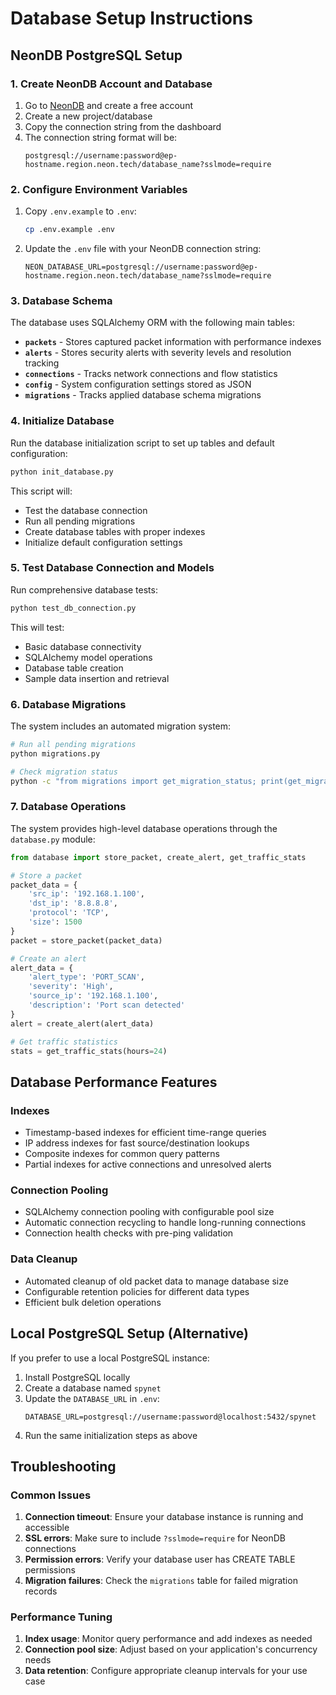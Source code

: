 # Database Setup Instructions

## NeonDB PostgreSQL Setup

### 1. Create NeonDB Account and Database

1. Go to [NeonDB](https://neon.tech/) and create a free account
2. Create a new project/database
3. Copy the connection string from the dashboard
4. The connection string format will be:
   ```
   postgresql://username:password@ep-hostname.region.neon.tech/database_name?sslmode=require
   ```

### 2. Configure Environment Variables

1. Copy `.env.example` to `.env`:
   ```bash
   cp .env.example .env
   ```

2. Update the `.env` file with your NeonDB connection string:
   ```
   NEON_DATABASE_URL=postgresql://username:password@ep-hostname.region.neon.tech/database_name?sslmode=require
   ```

### 3. Database Schema

The database uses SQLAlchemy ORM with the following main tables:

- **`packets`** - Stores captured packet information with performance indexes
- **`alerts`** - Stores security alerts with severity levels and resolution tracking
- **`connections`** - Tracks network connections and flow statistics
- **`config`** - System configuration settings stored as JSON
- **`migrations`** - Tracks applied database schema migrations

### 4. Initialize Database

Run the database initialization script to set up tables and default configuration:
```bash
python init_database.py
```

This script will:
- Test the database connection
- Run all pending migrations
- Create database tables with proper indexes
- Initialize default configuration settings

### 5. Test Database Connection and Models

Run comprehensive database tests:
```bash
python test_db_connection.py
```

This will test:
- Basic database connectivity
- SQLAlchemy model operations
- Database table creation
- Sample data insertion and retrieval

### 6. Database Migrations

The system includes an automated migration system:

```bash
# Run all pending migrations
python migrations.py

# Check migration status
python -c "from migrations import get_migration_status; print(get_migration_status())"
```

### 7. Database Operations

The system provides high-level database operations through the `database.py` module:

```python
from database import store_packet, create_alert, get_traffic_stats

# Store a packet
packet_data = {
    'src_ip': '192.168.1.100',
    'dst_ip': '8.8.8.8',
    'protocol': 'TCP',
    'size': 1500
}
packet = store_packet(packet_data)

# Create an alert
alert_data = {
    'alert_type': 'PORT_SCAN',
    'severity': 'High',
    'source_ip': '192.168.1.100',
    'description': 'Port scan detected'
}
alert = create_alert(alert_data)

# Get traffic statistics
stats = get_traffic_stats(hours=24)
```

## Database Performance Features

### Indexes
- Timestamp-based indexes for efficient time-range queries
- IP address indexes for fast source/destination lookups
- Composite indexes for common query patterns
- Partial indexes for active connections and unresolved alerts

### Connection Pooling
- SQLAlchemy connection pooling with configurable pool size
- Automatic connection recycling to handle long-running connections
- Connection health checks with pre-ping validation

### Data Cleanup
- Automated cleanup of old packet data to manage database size
- Configurable retention policies for different data types
- Efficient bulk deletion operations

## Local PostgreSQL Setup (Alternative)

If you prefer to use a local PostgreSQL instance:

1. Install PostgreSQL locally
2. Create a database named `spynet`
3. Update the `DATABASE_URL` in `.env`:
   ```
   DATABASE_URL=postgresql://username:password@localhost:5432/spynet
   ```
4. Run the same initialization steps as above

## Troubleshooting

### Common Issues

1. **Connection timeout**: Ensure your database instance is running and accessible
2. **SSL errors**: Make sure to include `?sslmode=require` for NeonDB connections
3. **Permission errors**: Verify your database user has CREATE TABLE permissions
4. **Migration failures**: Check the `migrations` table for failed migration records

### Performance Tuning

1. **Index usage**: Monitor query performance and add indexes as needed
2. **Connection pool size**: Adjust based on your application's concurrency needs
3. **Data retention**: Configure appropriate cleanup intervals for your use case